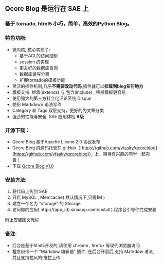 Qcore Blog 是运行在 SAE 上
-------------------------------------------
### 基于 tornado, html5 小巧，简单，高效的Python Blog。


### 特色功能:

- 微内核, 核心实现了:
  - 基于ACL的访问控制
  - session 的实现
  - 更友好的数据库查询
  - 数据库读写分离
  - 扩展tornado的模板功能
- 灵活的插件机制,几乎**不需要改动代码**,插件就可以**挂载到blog任何地方**
- 模板支持: 继承(extends) 与 包含(include) , 移植模板更容易
- 使用强大的第三方社会化评论系统 Disqus 
- 使用 Markdown 语法写作
- Category 和 Tags 双层支持，更好的为文章分类
- 强劲的性能与安全, SAE 应用体检 **A级**

### 开源下载：

- Qcore Blog 基于Apache Licene 2.0 协议发布
- Qcore Blog 的源码托管在 gitHub（[https://github.com/vfasky/qcoreblog](https://github.com/vfasky/qcoreblog)） 上，期待有兴趣的同学一起完善！
- 下载 [Qcore Blog v1.0](http://qcoreblog.sinaapp.com/page/download.html)

### 安装方法:

1. 将代码上传到 SAE
2. 开启 MySQL , Memcache( 默认情况下,只需1M )
3. 建立一个名为 "storage" 的 Storage
4. 访问你的应用( http://{app_id}.sinaapp.com/install ),程序会引导你完成安装

[附上安装图文教程](http://qcoreblog.sinaapp.com/post/QcoreBlog-setup-help.html)

### 备注:

- 后台是基于html5开发的,请使用 chrome , firefox 等现代浏览器访问
- 程序自带一个 "Markdow 编辑器" 插件, 在后台开启后,支持 Markdow 语法, 并且支持拉风的:拖拉上传



